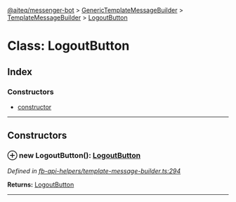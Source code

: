 [@aiteq/messenger-bot](../README.md) > [GenericTemplateMessageBuilder](../classes/generictemplatemessagebuilder.md) > [TemplateMessageBuilder](../modules/generictemplatemessagebuilder.templatemessagebuilder.md) > [LogoutButton](../classes/generictemplatemessagebuilder.templatemessagebuilder.logoutbutton.md)



# Class: LogoutButton

## Index

### Constructors

* [constructor](generictemplatemessagebuilder.templatemessagebuilder.logoutbutton.md#constructor)



---
## Constructors
<a id="constructor"></a>


### ⊕ **new LogoutButton**(): [LogoutButton](generictemplatemessagebuilder.templatemessagebuilder.logoutbutton.md)



*Defined in [fb-api-helpers/template-message-builder.ts:294](https://github.com/aiteq/messenger-bot/blob/a540dbb/src/fb-api-helpers/template-message-builder.ts#L294)*





**Returns:** [LogoutButton](generictemplatemessagebuilder.templatemessagebuilder.logoutbutton.md)

---



